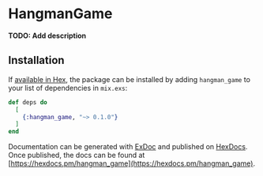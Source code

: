 # HangmanGame

**TODO: Add description**

## Installation

If [available in Hex](https://hex.pm/docs/publish), the package can be installed
by adding `hangman_game` to your list of dependencies in `mix.exs`:

```elixir
def deps do
  [
    {:hangman_game, "~> 0.1.0"}
  ]
end
```

Documentation can be generated with [ExDoc](https://github.com/elixir-lang/ex_doc)
and published on [HexDocs](https://hexdocs.pm). Once published, the docs can
be found at [https://hexdocs.pm/hangman_game](https://hexdocs.pm/hangman_game).

